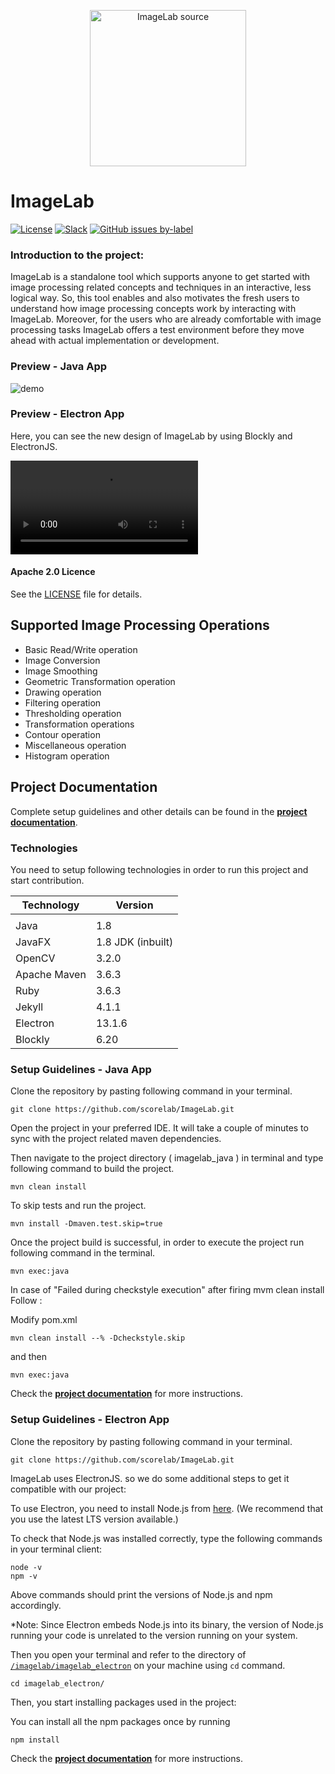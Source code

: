 <p align="center">
  <img src="./ImageLab.png" alt="ImageLab source" width="250px" height="250px"/>
</p>

# ImageLab

[![License](https://img.shields.io/badge/License-Apache%202.0-blue.svg)](https://opensource.org/licenses/Apache-2.0)
[![Slack](https://img.shields.io/badge/chat-slack-blue)](https://ceyloncompute-msf4893.slack.com/join/shared_invite/zt-29y8rfzzl-RYTDKYtKxUANKQ9SHRdpdQ#/shared-invite/email)
[![GitHub issues by-label][hacktoberfest-badge]][hacktoberfest-link]
  

### Introduction to the project:

ImageLab is a standalone tool which supports anyone to get started with image processing related concepts and techniques in an interactive, less logical way. So, this tool enables and also motivates the fresh users to understand how image processing concepts work by interacting with ImageLab. Moreover, for the users who are already comfortable with image processing tasks ImageLab offers a test environment before they move ahead with actual implementation or development.

### Preview - Java App

![demo](docs/assets/Demov2.gif)

### Preview - Electron App

Here, you can see the new design of ImageLab by using Blockly and ElectronJS.

<video src="https://user-images.githubusercontent.com/43797542/130302770-b43a8ee4-fb59-4af2-b804-20e1847866f4.mp4" controls="controls" style="max-width: 730px;"></video>

#### Apache 2.0 Licence

See the [LICENSE](https://github.com/scorelab) file for details.

## Supported Image Processing Operations

- Basic Read/Write operation
- Image Conversion
- Image Smoothing
- Geometric Transformation operation
- Drawing operation
- Filtering operation
- Thresholding operation
- Transformation operations
- Contour operation
- Miscellaneous operation
- Histogram operation

## Project Documentation

Complete setup guidelines and other details can be found in the **[project documentation](https://scorelab.org/imagelab/)**.

### Technologies

You need to setup following technologies in order to run this project and start contribution.

| Technology   | Version              |
|--------------|----------------------|
|              |                      |
| Java         | 1.8                  |
| JavaFX       | 1.8 JDK (inbuilt)    |
| OpenCV       | 3.2.0                |
| Apache Maven | 3.6.3                |
| Ruby         | 3.6.3                |
| Jekyll       | 4.1.1                |
| Electron     | 13.1.6               |
| Blockly      | 6.20                 |

### Setup Guidelines - Java App

Clone the repository by pasting following command in your terminal.

```
git clone https://github.com/scorelab/ImageLab.git
```

Open the project in your preferred IDE. It will take a couple of minutes
to sync with the project related maven dependencies.

Then navigate to the project directory ( imagelab_java ) in terminal and type following command
to build the project.

```
mvn clean install 
```

To skip tests and run the project.

```
mvn install -Dmaven.test.skip=true
```

Once the project build is successful, in order to execute the project run 
following command in the terminal.

```
mvn exec:java
``` 

In case of "Failed during checkstyle execution" after firing mvm clean install
Follow :

Modify pom.xml 

```
mvn clean install --% -Dcheckstyle.skip

```
and then 

```
mvn exec:java

```


Check the **[project documentation](https://scorelab.org/imagelab/)** for more instructions.

### Setup Guidelines - Electron App

Clone the repository by pasting following command in your terminal.

```
git clone https://github.com/scorelab/ImageLab.git
```

ImageLab uses ElectronJS. so we do some additional steps to get it compatible with our project:

To use Electron, you need to install Node.js from [here](https://nodejs.org/en/download/). (We recommend that you use the latest LTS version available.)

To check that Node.js was installed correctly, type the following commands in your terminal client:

```
node -v
npm -v
```

Above commands should print the versions of Node.js and npm accordingly.

\*Note: Since Electron embeds Node.js into its binary, the version of Node.js running your code is unrelated to the version running on your system.

Then you open your terminal and refer to the directory of [`/imagelab/imagelab_electron`](https://github.com/kaveeshadinamidu/imagelab/tree/master/imagelab_electron) on your machine using `cd` command.

```
cd imagelab_electron/
```

Then, you start installing packages used in the project:

You can install all the npm packages once by running

```
npm install
```

Check the **[project documentation](https://scorelab.org/imagelab/)** for more instructions.


[<--# Generic Links -->]: #
[hacktoberfest-link]: https://github.com/scorelab/ImageLab/issues?q=is%3Aissue+is%3Aopen+label%3Ahacktoberfest
[hacktoberfest-badge]: https://img.shields.io/github/issues-raw/scorelab/ImageLab/hacktoberfest.svg?label=Hacktoberfest&color=purple
